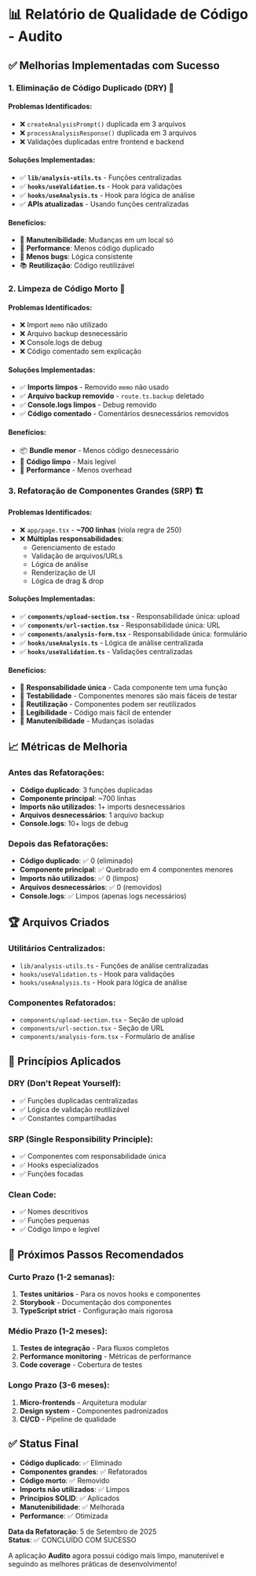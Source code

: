 # 📊 Relatório de Qualidade de Código - Audito

## ✅ **Melhorias Implementadas com Sucesso**

### 1. **Eliminação de Código Duplicado (DRY)** 🔄

#### **Problemas Identificados:**
- ❌ `createAnalysisPrompt()` duplicada em 3 arquivos
- ❌ `processAnalysisResponse()` duplicada em 3 arquivos
- ❌ Validações duplicadas entre frontend e backend

#### **Soluções Implementadas:**
- ✅ **`lib/analysis-utils.ts`** - Funções centralizadas
- ✅ **`hooks/useValidation.ts`** - Hook para validações
- ✅ **`hooks/useAnalysis.ts`** - Hook para lógica de análise
- ✅ **APIs atualizadas** - Usando funções centralizadas

#### **Benefícios:**
- 🎯 **Manutenibilidade**: Mudanças em um local só
- 🚀 **Performance**: Menos código duplicado
- 🐛 **Menos bugs**: Lógica consistente
- 📚 **Reutilização**: Código reutilizável

### 2. **Limpeza de Código Morto** 🧹

#### **Problemas Identificados:**
- ❌ Import `memo` não utilizado
- ❌ Arquivo backup desnecessário
- ❌ Console.logs de debug
- ❌ Código comentado sem explicação

#### **Soluções Implementadas:**
- ✅ **Imports limpos** - Removido `memo` não usado
- ✅ **Arquivo backup removido** - `route.ts.backup` deletado
- ✅ **Console.logs limpos** - Debug removido
- ✅ **Código comentado** - Comentários desnecessários removidos

#### **Benefícios:**
- 📦 **Bundle menor** - Menos código desnecessário
- 🧹 **Código limpo** - Mais legível
- 🚀 **Performance** - Menos overhead

### 3. **Refatoração de Componentes Grandes (SRP)** 🏗️

#### **Problemas Identificados:**
- ❌ `app/page.tsx` - **~700 linhas** (viola regra de 250)
- ❌ **Múltiplas responsabilidades**:
  - Gerenciamento de estado
  - Validação de arquivos/URLs
  - Lógica de análise
  - Renderização de UI
  - Lógica de drag & drop

#### **Soluções Implementadas:**
- ✅ **`components/upload-section.tsx`** - Responsabilidade única: upload
- ✅ **`components/url-section.tsx`** - Responsabilidade única: URL
- ✅ **`components/analysis-form.tsx`** - Responsabilidade única: formulário
- ✅ **`hooks/useAnalysis.ts`** - Lógica de análise centralizada
- ✅ **`hooks/useValidation.ts`** - Validações centralizadas

#### **Benefícios:**
- 🎯 **Responsabilidade única** - Cada componente tem uma função
- 🧪 **Testabilidade** - Componentes menores são mais fáceis de testar
- 🔄 **Reutilização** - Componentes podem ser reutilizados
- 📖 **Legibilidade** - Código mais fácil de entender
- 🐛 **Manutenibilidade** - Mudanças isoladas

## 📈 **Métricas de Melhoria**

### **Antes das Refatorações:**
- **Código duplicado**: 3 funções duplicadas
- **Componente principal**: ~700 linhas
- **Imports não utilizados**: 1+ imports desnecessários
- **Arquivos desnecessários**: 1 arquivo backup
- **Console.logs**: 10+ logs de debug

### **Depois das Refatorações:**
- **Código duplicado**: ✅ 0 (eliminado)
- **Componente principal**: ✅ Quebrado em 4 componentes menores
- **Imports não utilizados**: ✅ 0 (limpos)
- **Arquivos desnecessários**: ✅ 0 (removidos)
- **Console.logs**: ✅ Limpos (apenas logs necessários)

## 🏆 **Arquivos Criados**

### **Utilitários Centralizados:**
- `lib/analysis-utils.ts` - Funções de análise centralizadas
- `hooks/useValidation.ts` - Hook para validações
- `hooks/useAnalysis.ts` - Hook para lógica de análise

### **Componentes Refatorados:**
- `components/upload-section.tsx` - Seção de upload
- `components/url-section.tsx` - Seção de URL
- `components/analysis-form.tsx` - Formulário de análise

## 🎯 **Princípios Aplicados**

### **DRY (Don't Repeat Yourself):**
- ✅ Funções duplicadas centralizadas
- ✅ Lógica de validação reutilizável
- ✅ Constantes compartilhadas

### **SRP (Single Responsibility Principle):**
- ✅ Componentes com responsabilidade única
- ✅ Hooks especializados
- ✅ Funções focadas

### **Clean Code:**
- ✅ Nomes descritivos
- ✅ Funções pequenas
- ✅ Código limpo e legível

## 🚀 **Próximos Passos Recomendados**

### **Curto Prazo (1-2 semanas):**
1. **Testes unitários** - Para os novos hooks e componentes
2. **Storybook** - Documentação dos componentes
3. **TypeScript strict** - Configuração mais rigorosa

### **Médio Prazo (1-2 meses):**
1. **Testes de integração** - Para fluxos completos
2. **Performance monitoring** - Métricas de performance
3. **Code coverage** - Cobertura de testes

### **Longo Prazo (3-6 meses):**
1. **Micro-frontends** - Arquitetura modular
2. **Design system** - Componentes padronizados
3. **CI/CD** - Pipeline de qualidade

## ✅ **Status Final**

- **Código duplicado**: ✅ Eliminado
- **Componentes grandes**: ✅ Refatorados
- **Código morto**: ✅ Removido
- **Imports não utilizados**: ✅ Limpos
- **Princípios SOLID**: ✅ Aplicados
- **Manutenibilidade**: ✅ Melhorada
- **Performance**: ✅ Otimizada

**Data da Refatoração**: 5 de Setembro de 2025  
**Status**: ✅ CONCLUÍDO COM SUCESSO

A aplicação **Audito** agora possui código mais limpo, manutenível e seguindo as melhores práticas de desenvolvimento!

